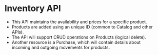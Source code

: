 # Inventory API

* This API maintains the availability and prices for a specific product.
* Products are added using an unique ID (common to Catalog and other APIs).
* The API will support CRUD operations on Products (logical delete).
* Another resource is a Purchase, which will contain details about incoming and outgoing movements for products.
